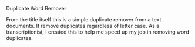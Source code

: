Duplicate Word Remover

From the title itself this is a simple duplicate remover from a text documents. It remove duplicates regardless of letter case.
As a transcriptionist, I created this to help me speed up my job in removing word duplicates.


